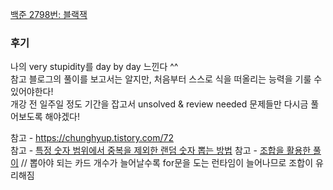 [백준 2798번: 블랙잭](https://www.acmicpc.net/problem/2798)

### 후기
나의 very stupidity를 day by day 느낀다 ^^  
참고 블로그의 풀이를 보고서는 알지만, 처음부터 스스로 식을 떠올리는 능력을 기룰 수 있어야한다!  
개강 전 일주일 정도 기간을 잡고서 unsolved & review needed 문제들만 다시금 풀어보도록 해야겠다!

참고 - https://chunghyup.tistory.com/72  
참고 - [특정 숫자 범위에서 중복을 제외한 랜덤 숫자 뽑는 방법](https://velog.io/@eunjin/Javascript-%ED%8A%B9%EC%A0%95-%EC%88%AB%EC%9E%90-%EB%B2%94%EC%9C%84%EC%97%90%EC%84%9C-%EC%A4%91%EB%B3%B5%EC%9D%84-%EC%A0%9C%EC%99%B8%ED%95%9C-%EB%9E%9C%EB%8D%A4-%EC%88%AB%EC%9E%90-%EB%BD%91%EB%8A%94-%EB%B0%A9%EB%B2%95)
참고 - [조합을 활용한 풀이](https://nyang-in.tistory.com/213) // 뽑아야 되는 카드 개수가 늘어날수록 for문을 도는 런타임이 늘어나므로 조합이 유리해짐
